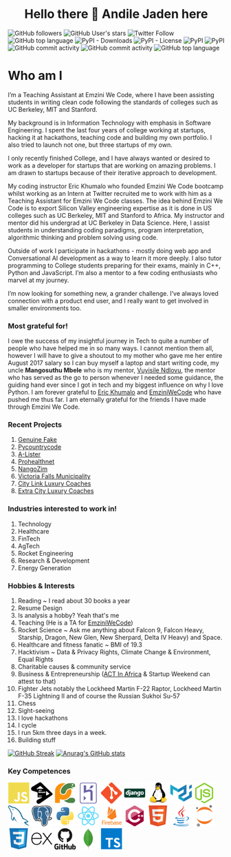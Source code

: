 # <h1 align="center">Hello there 👋 Andile Jaden here</h1>

![GitHub followers](https://img.shields.io/github/followers/xeroxzen?logo=GitHub&logoColor=black) ![GitHub User's stars](https://img.shields.io/github/stars/xeroxzen?affiliations=OWNER&label=GitHub%20Stars&logo=GitHub&logoColor=black) ![Twitter Follow](https://img.shields.io/twitter/follow/andilejaden?color=success&logo=twitter&style=flat-square) ![GitHub top language](https://img.shields.io/github/languages/top/xeroxzen/100DaysOfCode?logo=JavaScript) ![PyPI - Downloads](https://img.shields.io/pypi/dd/pycountrycode?color=success&logo=pypi) ![PyPI - License](https://img.shields.io/pypi/l/genuine-fake?label=Genuine%20Fake&logo=Pypi) ![PyPI](https://img.shields.io/pypi/v/genuine-fake?label=Genuine%20Fake&logo=PYPI) ![PyPI](https://img.shields.io/pypi/v/pycountrycode?label=Pycountrycode&logo=PYPI) ![GitHub commit activity](https://img.shields.io/github/commit-activity/y/xeroxzen/blogger?logo=github) ![GitHub commit activity](https://img.shields.io/github/commit-activity/y/xeroxzen/genuine-fake?logo=github) ![GitHub top language](https://img.shields.io/github/languages/top/xeroxzen/genuine-fake?label=Python&logo=python&logoColor=yellow)

# Who am I
    
I’m a Teaching Assistant at Emzini We Code, where I have been assisting students in writing clean code following the standards of colleges such as UC Berkeley, MIT and Stanford.
    
My background is in Information Technology with emphasis in Software  Engineering. I spent the last four years of college working at startups, hacking it at hackathons, teaching code and building my own portfolio. I also tried to launch not one, but three startups of my own.
    
I only recently finished College, and I have always wanted or desired to work as a developer for startups that are working on amazing problems. I am drawn to startups because of their iterative approach to development. 
    
My coding instructor Eric Khumalo who founded Emzini We Code bootcamp whilst working as an Intern at Twitter recruited me to work with him as a Teaching Assistant for Emzini We Code classes. The idea behind Emzini We Code is to export Silicon Valley engineering expertise as it is done in US colleges such as UC Berkeley, MIT and Stanford to Africa. My instructor and mentor did his undergrad at UC Berkeley in Data Science. Here, I assist students in understanding coding paradigms, program interpretation, algorithmic thinking and problem solving using code. 
    
Outside of work I participate in hackathons - mostly doing web app and Conversational AI development as a way to learn it more deeply. I also tutor programming to College students preparing for their exams, mainly in C++, Python and JavaScript. I’m also a mentor to a few coding enthusiasts who marvel at my journey.
    
I’m now looking for something new, a grander challenge. I’ve always loved connection with a product end user, and I really want to get involved in smaller environments too.

### Most grateful for!
I owe the success of my insightful journey in Tech to quite a number of people who have helped me in so many ways. I cannot mention them all, however I will have to give a shoutout to my mother who gave me her entire August 2017 salary so I can buy myself a laptop and start writing code, my uncle <b>Mangosuthu Mbele</b> who is my mentor, <a href="https://vuyisile.com/">Vuyisile Ndlovu</a>, the mentor who has served as the go to person whenever I needed some guidance, the guiding hand ever since I got in tech and my biggest influence on why I love Python. I am forever grateful to <a href="https://erickhumalo.com/">Eric Khumalo</a> and <a href="https://emziniwecode">EmziniWeCode</a> who have pushed me thus far. I am eternally grateful for the friends I have made through Emzini We Code.  

### Recent Projects
1. <a href="https://pypi.org/project/Genuine-fake/">Genuine Fake</a>
2. <a href="https://pypi.org/project/pycountrycode/">Pycountrycode</a>
3. <a href="http://andilembele.herokuapp.com/">A-Lister</a>
4. <a href="http://prohealthnet.herokuapp.com/accounts/login/?next=/HealthNet/">Prohealthnet</a>
5. <a href="http://nangozim.org/">NangoZim</a>
6. <a href="https://t.me/VictoriaFallsMascotBot">Victoria Falls Municipality</a>
7. <a href="https://t.me/TravellexBot">City Link Luxury Coaches</a>
8. <a href="https://t.me/ExtraCityBot">Extra City Luxury Coaches</a>

### Industries interested to work in!
1. Technology
2. Healthcare
3. FinTech
4. AgTech
5. Rocket Engineering
6. Research & Development
7. Energy Generation

### Hobbies & Interests
1. Reading ~ I read about 30 books a year
2. Resume Design
3. Is analysis a hobby? Yeah that's me
4. Teaching (He is a TA for <a href="https://www.emziniwecode.com/">EmziniWeCode</a>)
5. Rocket Science ~ Ask me anything about Falcon 9, Falcon Heavy, Starship, Dragon, New Glen, New Sherpard, Delta IV Heavy) and Space.
6. Healthcare and fitness fanatic ~ BMI of 19.3
7. Hacktivism ~ Data & Privacy Rights, Climate Change & Environment, Equal Rights
8. Charitable causes & community service
9. Business & Entrepreneurship (<a href="http://actinafrica.com/">ACT In Africa</a> & Startup Weekend can attest to that)
10. Fighter Jets notably the Lockheed Martin F-22 Raptor, Lockheed Martin F-35 Lightning II and of course the Russian Sukhoi Su-57
11. Chess
12. Sight-seeing
13. I love hackathons
14. I cycle
15. I run 5km three days in a week.
16. Building stuff

[![GitHub Streak](http://github-readme-streak-stats.herokuapp.com?user=xeroxzen&theme=tokyonight&hide_border=true&date_format=M%20j%5B%2C%20Y%5D)](https://git.io/streak-stats)
[![Anurag's GitHub stats](https://github-readme-stats.vercel.app/api?username=xeroxzen)](https://github.com/anuraghazra/github-readme-stats)

### Key Competences

<img src="https://github.com/devicons/devicon/blob/master/icons/javascript/javascript-plain.svg" alt="javascript" width="50" height="50" /> <img src="https://github.com/devicons/devicon/blob/master/icons/jetbrains/jetbrains-plain.svg" alt="JetBrains" width="50" height="50" /> <img src="https://github.com/devicons/devicon/blob/master/icons/pycharm/pycharm-original.svg" alt="Pycharm" width="50" height="50" /> <img src="https://github.com/devicons/devicon/blob/master/icons/heroku/heroku-original.svg" alt="Heroku" width="50" height="50" /> <img src="https://github.com/devicons/devicon/blob/master/icons/git/git-original.svg" alt="Git" width="50" height="50" /> <img src="https://github.com/devicons/devicon/blob/master/icons/django/django-original.svg" alt="Django" width="50" height="50" /> <img src="https://github.com/devicons/devicon/blob/master/icons/linux/linux-original.svg" alt="Linux" width="50" height="50" /> <img src="https://github.com/devicons/devicon/blob/master/icons/materialui/materialui-original.svg" alt="Material UI" width="50" height="50" /> <img src="https://github.com/devicons/devicon/blob/master/icons/nodejs/nodejs-original.svg" alt="NodeJS" width="50" height="50" /> <img src="https://github.com/devicons/devicon/blob/master/icons/mysql/mysql-original.svg" alt="MySQL" width="50" height="50" /> <img src="https://github.com/devicons/devicon/blob/master/icons/postgresql/postgresql-original.svg" alt="postgresql" width="50" height="50" /> <img src="https://github.com/devicons/devicon/blob/master/icons/python/python-original.svg" alt="Python" width="50" height="50" /> <img src="https://github.com/devicons/devicon/blob/master/icons/react/react-original.svg" alt="React" width="50" height="50" /> <img src="https://github.com/devicons/devicon/blob/master/icons/firebase/firebase-plain-wordmark.svg" alt="Firebase" width="50" height="50" /> <img src="https://github.com/devicons/devicon/blob/master/icons/cplusplus/cplusplus-original.svg" alt="C++" height="50" width="50" /> <img src="https://github.com/devicons/devicon/blob/master/icons/html5/html5-original.svg" alt="HTML5" height="50" width="50" /> <img src="https://github.com/devicons/devicon/blob/master/icons/java/java-original.svg" alt="Java" width="50" height="50" /> <img src="https://github.com/devicons/devicon/blob/master/icons/jupyter/jupyter-original.svg" alt="Jupyter" height="50" width="50" /> <img src="https://github.com/devicons/devicon/blob/master/icons/css3/css3-original.svg" alt="CSS3" height="50" width="50" /> <img src="https://github.com/devicons/devicon/blob/master/icons/express/express-original.svg" alt="Express" height="50" width="50" /> <img src="https://github.com/devicons/devicon/blob/master/icons/github/github-original-wordmark.svg" alt="GitHub" height="50" width="50" /> <img src="https://github.com/devicons/devicon/blob/master/icons/mongodb/mongodb-original.svg" alt="MongoDB" height="50" width="50" /> <img src="https://github.com/devicons/devicon/blob/master/icons/typescript/typescript-original.svg" alt="TypeScript" width="50" height="50" />
